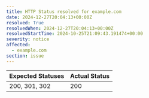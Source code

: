 ```yaml
---
title: HTTP Status resolved for example.com
date: 2024-12-27T20:04:13+00:00Z
resolved: True
resolvedWhen: 2024-12-27T20:04:13+00:00Z
resolvedStartTime: 2024-10-25T21:09:43.191474+00:00
severity: notice
affected:
  - example.com
section: issue
---
```


| Expected Statuses | Actual Status  |
|-------------------|----------------|
| 200, 301, 302 | 200 |
